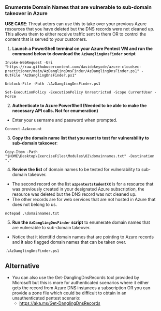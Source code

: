 
### Enumerate Domain Names that are vulnerable to sub-domain takeover in Azure
**USE CASE**: Threat actors can use this to take over your previous Azure resources that you have deleted but the DNS records were not cleaned up. This allows them to either receive traffic sent to them OR to control the content that is served to your customers.

1. **Launch a PowerShell terminal on your Azure Pentest VM and run the command below to download the `AzDanglingDnsFinder` script**
```
Invoke-WebRequest -Uri "https://raw.githubusercontent.com/davidokeyode/azure-cloudsec-practitioner/main/AzDanglingDnsFinder/AzDanglingDnsFinder.ps1" -OutFile "AzDanglingDnsFinder.ps1"

Unblock-File -Path .\AzDanglingDnsFinder.ps1

Set-ExecutionPolicy -ExecutionPolicy Unrestricted -Scope CurrentUser -Force
```

2. **Authenticate to Azure PowerShell (Needed to be able to make the necessary API calls. Not for enumeration)**
* Enter your username and password when prompted.
```
Connect-AzAccount
```

3. **Copy the domain name list that you want to test for vulnerability to sub-domain takeover**:
```
Copy-Item -Path "$HOME\Desktop\ExerciseFiles\Modules\02\domainnames.txt" -Destination "."
```

4. **Review the list** of domain names to be tested for vulnerability to sub-domain takeover.
* The second record on the list **`azpenteststudentXX`** is for a resource that was previously created in your designated Azure subscription, the resource was deleted but the DNS record was not cleaned up.
* The other records are for web services that are not hosted in Azure that does not belong to us.
```
notepad .\domainnames.txt
```

5. **Run the `AzDanglingDnsFinder` script** to enumerate domain names that are vulnerable to sub-domain takeover.
* Notice that it identifid domain names that are pointing to Azure records and it also flagged domain names that can be taken over.
```
.\AzDanglingDnsFinder.ps1
```

## Alternative
* You can also use the Get-DanglingDnsRecords tool provided by Microsoft but this is more for authenticated scenarios where it either gets the record from Azure DNS instances a subscription OR you can provide a zone file which could be difficult to obtain in an unauthenticated pentest scenario:
   * https://aka.ms/Get-DanglingDnsRecords

